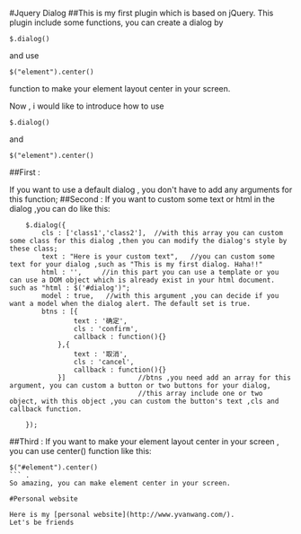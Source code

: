 #Jquery Dialog
##This is my first plugin which is based on jQuery.
This plugin include some functions, you can create a dialog by 
```
$.dialog()
```
and use 
```
$("element").center() 
```
function to make your element layout center in your screen.

Now , i would like to introduce how to use 
```
$.dialog() 
```
and 
```
$("element").center()
```

##First :

If you want to use a default dialog , you don't have to add any arguments for this function;
##Second :
If you want to custom some text or html in the dialog ,you can do like this:

```
	$.dialog({
		cls : ['class1','class2'],  //with this array you can custom some class for this dialog ,then you can modify the dialog's style by these class;
		text : "Here is your custom text",   //you can custom some text for your dialog ,such as "This is my first dialog. Haha!!"
		html : '',     //in this part you can use a template or you can use a DOM object which is already exist in your html document. such as "html : $('#dialog')";
		model : true,   //with this argument ,you can decide if you want a model when the dialog alert. The default set is true.
		btns : [{
				text : '确定',
				cls : 'confirm',
				callback : function(){}
			},{
				text : '取消',
				cls : 'cancel',
				callback : function(){}
			}]					//btns ,you need add an array for this argument, you can custom a button or two buttons for your dialog,
								//this array include one or two object, with this object ,you can custom the button's text ,cls and callback function.
		
	});
```
##Third :
If you want to make your element layout center in your screen , you can use center() function like this: 
```
$("#element").center()
``` .
So amazing, you can make element center in your screen.

#Personal website

Here is my [personal website](http://www.yvanwang.com/).
Let's be friends
